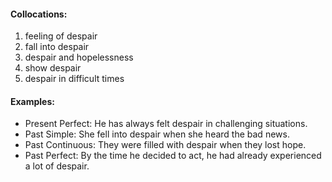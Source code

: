 #### Collocations:

1. feeling of despair
2. fall into despair
3. despair and hopelessness
4. show despair
5. despair in difficult times

#### Examples:

- Present Perfect: He has always felt despair in challenging situations.
- Past Simple: She fell into despair when she heard the bad news.
- Past Continuous: They were filled with despair when they lost hope.
- Past Perfect: By the time he decided to act, he had already experienced a lot of despair.